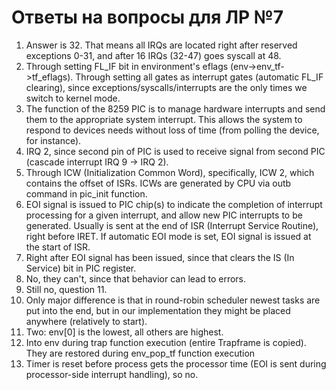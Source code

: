 # Ответы на вопросы для ЛР №7

1.	Answer is 32. That means all IRQs are located right after reserved exceptions 0-31, and after 16 IRQs (32-47) goes syscall at 48.
2.	Through setting FL_IF bit in environment's eflags (env->env_tf->tf_eflags). Through setting all gates as interrupt gates (automatic FL_IF clearing), since exceptions/syscalls/interrupts are the only times we switch to kernel mode.
3.	The function of the 8259 PIC is to manage hardware interrupts and send them to the appropriate system interrupt. This allows the system to respond to devices needs without loss of time (from polling the device, for instance).
4.	IRQ 2, since second pin of PIC is used to receive signal from second PIC (cascade interrupt IRQ 9 -> IRQ 2).
5.	Through ICW (Initialization Common Word), specifically, ICW 2, which contains the offset of ISRs. ICWs are generated by CPU via outb command in pic_init function.
6.	EOI signal is issued to PIC chip(s) to indicate the completion of interrupt processing for a given interrupt, and allow new PIC interrupts to be generated. Usually is sent at the end of ISR (Interrupt Service Routine), right before IRET. If automatic EOI mode is set, EOI signal is issued at the start of ISR.
7.	Right after EOI signal has been issued, since that clears the IS (In Service) bit in PIC register.
8.	No, they can't, since that behavior can lead to errors.
9.	Still no, question 11. 
10.	Only major difference is that in round-robin scheduler newest tasks are put into the end, but in our implementation they might be placed anywhere (relatively to start).
11.	Two: env[0] is the lowest, all others are highest.
12.	Into env during trap function execution (entire Trapframe is copied). They are restored during env_pop_tf function execution
13.	Timer is reset before process gets the processor time (EOI is sent during processor-side interrupt handling), so no.
